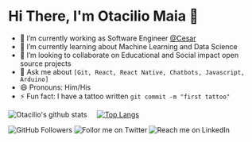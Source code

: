 # Hi There, I'm Otacilio Maia 👋

- 🔭 I’m currently working as Software Engineer [@Cesar](https://github.com/CESARBR)
- 🌱 I’m currently learning about Machine Learning and Data Science
- 👯 I’m looking to collaborate on Educational and Social impact open source projects
- 💬 Ask me about `[Git, React, React Native, Chatbots, Javascript, Arduino]` 
- 😄 Pronouns: Him/His
- ⚡ Fun fact: I have a tattoo written `git commit -m "first tattoo"`

![Otacilio's github stats](https://github-readme-stats.vercel.app/api?username=OtacilioN) ![]() ![]() ![]() ![]() [![Top Langs](https://github-readme-stats.vercel.app/api/top-langs/?username=OtacilioN&layout=compact)](https://github.com/OtacilioN/github-readme-stats)


![GitHub Followers](https://img.shields.io/github/followers/OtacilioN?style=social) ![Follor me on Twitter](https://img.shields.io/twitter/follow/Otacilio_Maia?style=social) ![Reach me on LinkedIn](https://img.shields.io/badge/LinkedIn--_.svg?style=social&logo=linkedin&link=http:///www.linkedin.com/in/otacilio/)



